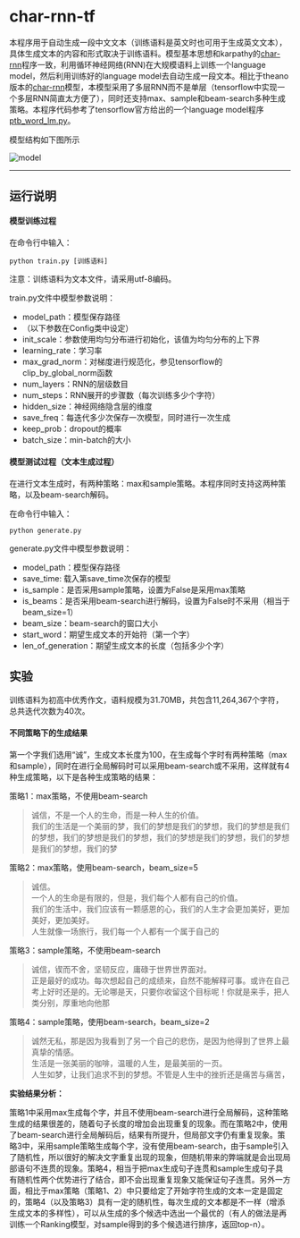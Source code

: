 # char-rnn-tf
本程序用于自动生成一段中文文本（训练语料是英文时也可用于生成英文文本），具体生成文本的内容和形式取决于训练语料。模型基本思想和karpathy的[char-rnn](https://github.com/karpathy/char-rnn)程序一致，利用循环神经网络(RNN)在大规模语料上训练一个language model，然后利用训练好的language model去自动生成一段文本。相比于theano版本的[char-rnn](https://github.com/hit-computer/char-rnn)模型，本模型采用了多层RNN而不是单层（tensorflow中实现一个多层RNN简直太方便了），同时还支持max、sample和beam-search多种生成策略。本程序代码参考了tensorflow官方给出的一个language model程序[ptb_word_lm.py](https://github.com/tensorflow/models/blob/master/tutorials/rnn/ptb/ptb_word_lm.py)。

模型结构如下图所示

![model](model.jpg?raw=true "model")

---------------------------------------------------
## 运行说明
#### 模型训练过程
在命令行中输入：

    python train.py [训练语料]

注意：训练语料为文本文件，请采用utf-8编码。

train.py文件中模型参数说明：
- model_path：模型保存路径
- （以下参数在Config类中设定）
- init_scale：参数使用均匀分布进行初始化，该值为均匀分布的上下界
- learning_rate：学习率
- max_grad_norm：对梯度进行规范化，参见tensorflow的clip_by_global_norm函数 
- num_layers：RNN的层级数目
- num_steps：RNN展开的步骤数（每次训练多少个字符）
- hidden_size：神经网络隐含层的维度
- save_freq：每迭代多少次保存一次模型，同时进行一次生成
- keep_prob：dropout的概率
- batch_size：min-batch的大小

#### 模型测试过程（文本生成过程）
在进行文本生成时，有两种策略：max和sample策略。本程序同时支持这两种策略，以及beam-search解码。

在命令行中输入：

    python generate.py
    
generate.py文件中模型参数说明：
- model_path：模型保存路径
- save_time: 载入第save_time次保存的模型
- is_sample：是否采用sample策略，设置为False是采用max策略
- is_beams：是否采用beam-search进行解码，设置为False时不采用（相当于beam_size=1）
- beam_size：beam-search的窗口大小
- start_word：期望生成文本的开始符（第一个字）
- len_of_generation：期望生成文本的长度（包括多少个字）

## 实验
训练语料为初高中优秀作文，语料规模为31.70MB，共包含11,264,367个字符，总共迭代次数为40次。
#### 不同策略下的生成结果
第一个字我们选用“诚”，生成文本长度为100，在生成每个字时有两种策略（max和sample），同时在进行全局解码时可以采用beam-search或不采用，这样就有4种生成策略，以下是各种生成策略的结果：

策略1：max策略，不使用beam-search

>诚信，不是一个人的生命，而是一种人生的价值。  
>我们的生活是一个美丽的梦，我们的梦想是我们的梦想，我们的梦想是我们的梦想，我们的梦想是我们的梦想，我们的梦想是我们的梦想，我们的梦想是我们的梦想，我们的梦  

策略2：max策略，使用beam-search，beam_size=5

>诚信。  
>一个人的生命是有限的，但是，我们每个人都有自己的价值。  
>我们的生活中，我们应该有一颗感恩的心，我们的人生才会更加美好，更加美好，更加美好。  
>人生就像一场旅行，我们每一个人都有一个属于自己的  

策略3：sample策略，不使用beam-search

>诚信，锲而不舍，坚韧反应，庸碌于世界世界面对。  
>正是最好的成功。每次想起自己的成绩来，自然不能解释可事。或许在自己考上好时还是的。无论哪是天，只要你收留这个目标呢！你就是来手，把人类分别，厚重地向他那  

策略4：sample策略，使用beam-search，beam_size=2

>诚然无私，那是因为我看到了另一个自己的悲伤，是因为他得到了世界上最真挚的情感。  
>生活是一张美丽的咖啡，温暖的人生，是最美丽的一页。  
>人生如梦，让我们追求不到的梦想。不管是人生中的挫折还是痛苦与痛苦，  


**实验结果分析：**

策略1中采用max生成每个字，并且不使用beam-search进行全局解码，这种策略生成的结果很差的，随着句子长度的增加会出现重复的现象。而在策略2中，使用了beam-search进行全局解码后，结果有所提升，但局部文字仍有重复现象。策略3中，采用sample策略生成每个字，没有使用beam-search，由于sample引入了随机性，所以很好的解决文字重复出现的现象，但随机带来的弊端就是会出现局部语句不连贯的现象。策略4，相当于把max生成句子连贯和sample生成句子具有随机性两个优势进行了结合，即不会出现重复现象又能保证句子连贯。另外一方面，相比于max策略（策略1、2）中只要给定了开始字符生成的文本一定是固定的，策略4（以及策略3）具有一定的随机性，每次生成的文本都是不一样（增添生成文本的多样性），可以从生成的多个候选中选出一个最优的（有人的做法是再训练一个Ranking模型，对sample得到的多个候选进行排序，返回top-n）。
